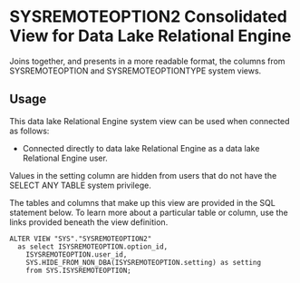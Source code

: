 <!-- loio3be9d6356c5f1014b687a7ef8ca12a18 -->

# SYSREMOTEOPTION2 Consolidated View for Data Lake Relational Engine

Joins together, and presents in a more readable format, the columns from SYSREMOTEOPTION and SYSREMOTEOPTIONTYPE system views.



<a name="loio3be9d6356c5f1014b687a7ef8ca12a18__section_v1w_qbq_b4b"/>

## Usage

This data lake Relational Engine system view can be used when connected as follows:

-   Connected directly to data lake Relational Engine as a data lake Relational Engine user.



Values in the setting column are hidden from users that do not have the SELECT ANY TABLE system privilege.

The tables and columns that make up this view are provided in the SQL statement below. To learn more about a particular table or column, use the links provided beneath the view definition.

```
ALTER VIEW "SYS"."SYSREMOTEOPTION2"
  as select ISYSREMOTEOPTION.option_id,
    ISYSREMOTEOPTION.user_id,
    SYS.HIDE_FROM_NON_DBA(ISYSREMOTEOPTION.setting) as setting
    from SYS.ISYSREMOTEOPTION;
```

